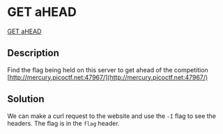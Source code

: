 # GET aHEAD

[GET aHEAD](https://play.picoctf.org/practice/challenge/132)

## Description

Find the flag being held on this server to get ahead of the competition [http://mercury.picoctf.net:47967/](http://mercury.picoctf.net:47967/)

## Solution

We can make a curl request to the website and use the `-I` flag to see the headers. The flag is in the `flag` header.